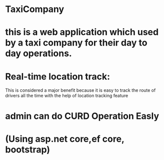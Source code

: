 # TaxiCompany
# this is a web application which used by a taxi company for their day to day operations.

# Real-time location track:
This is considered a major benefit because it is easy to track the route of drivers all the time with the help of location tracking feature
# admin can do CURD Operation Easly

# (Using asp.net core,ef core, bootstrap)
